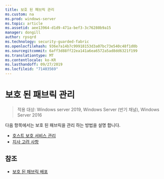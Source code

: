 ```yaml
---
title: 보호 된 패브릭 관리
ms.custom: na
ms.prod: windows-server
ms.topic: article
ms.assetid: aee13964-d1d9-471a-bef3-3c76280b9a15
manager: dongill
author: rpsqrd
ms.technology: security-guarded-fabric
ms.openlocfilehash: 936e7a14b7c99918153d3a07bc73e540c48f1d0b
ms.sourcegitcommit: 6aff3d88ff22ea141a6ea6572a5ad8dd6321f199
ms.translationtype: MT
ms.contentlocale: ko-KR
ms.lasthandoff: 09/27/2019
ms.locfileid: "71403569"
---
```

# <a name="managing-a-guarded-fabric"></a>보호 된 패브릭 관리

> 적용 대상: Windows server 2019, Windows Server (반기 채널), Windows Server 2016

다음 항목에서는 보호 된 패브릭을 관리 하는 방법을 설명 합니다.

- [호스트 보호 서비스 관리](guarded-fabric-manage-hgs.md)
- [지사 고려 사항](guarded-fabric-manage-branch-office.md)

## <a name="see-also"></a>참조

- [보호 된 패브릭 배포](guarded-fabric-deploying-hgs-overview.md)